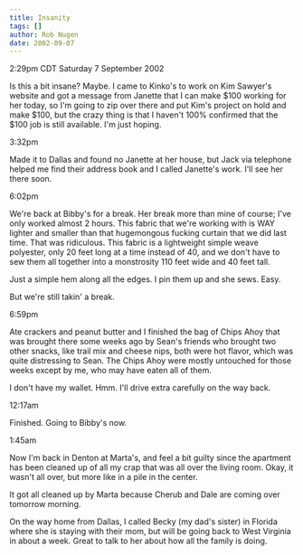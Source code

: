 ```yaml
---
title: Insanity
tags: []
author: Rob Nugen
date: 2002-09-07
---
```


<p class=date>2:29pm CDT Saturday 7 September 2002</p>

<p>Is this a bit insane?  Maybe.  I came to Kinko's to work on Kim
Sawyer's website and got a message from Janette that I can make $100
working for her today, so I'm going to zip over there and put Kim's
project on hold and make $100, but the crazy thing is that I haven't
100% confirmed that the $100 job is still available.  I'm just
hoping.</p>

<p class=date>3:32pm</p>

<p>Made it to Dallas and found no Janette at her house, but Jack via
telephone helped me find their address book and I called Janette's
work.  I'll see her there soon.</p>

<p class=date>6:02pm</p>

<p>We're back at Bibby's for a break.  Her break more than mine of
course; I've only worked almost 2 hours.  This fabric that we're
working with is WAY lighter and smaller than that hugemongous fucking
curtain that we did last time.  That was ridiculous.  This fabric is a
lightweight simple weave polyester, only 20 feet long at a time
instead of 40, and we don't have to sew them all together into a
monstrosity 110 feet wide and 40 feet tall.</p>

<p>Just a simple hem along all the edges.  I pin them up and she
sews.  Easy.</p>

<p>But we're still takin' a break.</p>

<p class=date>6:59pm</p>

<p>Ate crackers and peanut butter and I finished the bag of Chips Ahoy
that was brought there some weeks ago by Sean's friends who brought
two other snacks, like trail mix and cheese nips, both were hot
flavor, which was quite distressing to Sean.  The Chips Ahoy were
mostly untouched for those weeks except by me, who may have eaten all
of them.</p>

<p>I don't have my wallet.  Hmm.  I'll drive extra carefully on the
way back.</p>

<p class=date>12:17am</p>

<p>Finished.  Going to Bibby's now.</p>

<p class=date>1:45am</p>

<p>Now I'm back in Denton at Marta's, and feel a bit guilty since the
apartment has been cleaned up of all my crap that was all over the
living room.  Okay, it wasn't all over, but more like in a pile in the
center.</p>

<p>It got all cleaned up by Marta because Cherub and Dale are coming
over tomorrow morning.</p>

<p>On the way home from Dallas, I called Becky (my dad's sister) in
Florida where she is staying with their mom, but will be going back to
West Virginia in about a week.  Great to talk to her about how all the
family is doing.</p>
